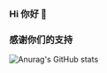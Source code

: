 ### Hi 你好 👋
### 感谢你们的支持
![Anurag's GitHub stats](https://github-readme-stats.vercel.app/api?username=Jasonyang170&show_icons=true&theme=transparent)

<!--
**JasonYANG170/Jasonyang170** is a ✨ _special_ ✨ repository because its `README.md` (this file) appears on your GitHub profile.

Here are some ideas to get you started:

- 🔭 I’m currently working on ...
- 🌱 I’m currently learning ...
- 👯 I’m looking to collaborate on ...
- 🤔 I’m looking for help with ...
- 💬 Ask me about ...
- 📫 How to reach me: ...
- 😄 Pronouns: ...
- ⚡ Fun fact: ...
-->
